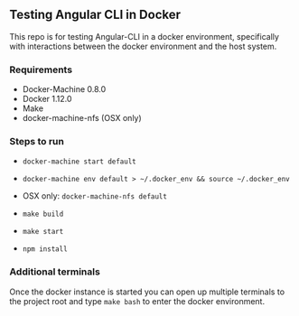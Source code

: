 ## Testing Angular CLI in Docker
This repo is for testing Angular-CLI in a docker environment, specifically with interactions between the docker environment and the host system.

### Requirements
 * Docker-Machine 0.8.0
 * Docker 1.12.0
 * Make
 * docker-machine-nfs (OSX only)

### Steps to run
 * `docker-machine start default`
 * `docker-machine env default > ~/.docker_env && source ~/.docker_env`

 * OSX only: `docker-machine-nfs default`
 * `make build`
 * `make start`
 * `npm install`

### Additional terminals
Once the docker instance is started you can open up multiple terminals to the project root and type `make bash` to enter the docker environment.
